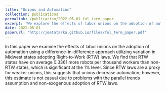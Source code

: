 ```yaml
---
title: "Unions and Automation"
collection: publications
permalink: /publication/2022-05-01-fol_term_paper
excerpt: 'We explore the effects of labor unions on the adoption of automation using a difference-in-difference approach utilizing variation in Midwest stats adopting Right-to-Work laws.'
date: 2022-05-01
paperurl: 'http://joetatarka.github.io/files/fol_term_paper.pdf'
---
```


In this paper we examine the effects of labor unions on the adoption of automation using a difference-in-difference approach utilizing variation in Midwest states adopting Right-to-Work (RTW) laws. We find that RTW states have on average 0.3361 more robots per thousand workers than non-RTW states, which is significant at the 1% level. Since RTW laws are a proxy for weaker unions, this suggests that unions decrease automation; however, this estimate is not casual due to problems with the parallel trends assumption and non-exogenous adoption of RTW laws.
